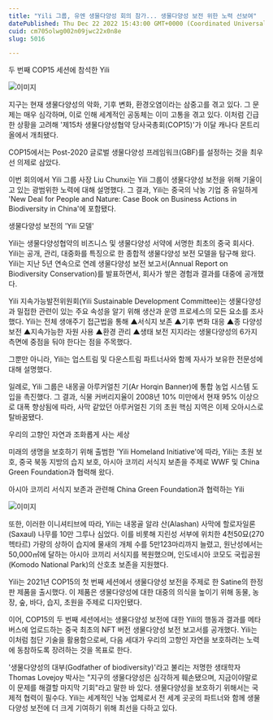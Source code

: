```yaml
---
title: "Yili 그룹, 유엔 생물다양성 회의 참가... 생물다양성 보전 위한 노력 선보여"
datePublished: Thu Dec 22 2022 15:43:00 GMT+0000 (Coordinated Universal Time)
cuid: cm705olwg002n09jwc22x0n8e
slug: 5016

---
```



두 번째 COP15 세션에 참석한 Yili

![이미지](https://cdn.hashnode.com/res/hashnode/image/upload/v1739258628943/f538d1eb-7068-4ea8-bfce-7981c1a69234.jpeg)

지구는 현재 생물다양성의 악화, 기후 변화, 환경오염이라는 삼중고를 겪고 있다. 그 문제는 매우 심각하며, 이로 인해 세계적인 공동체는 이미 고통을 겪고 있다. 이처럼 긴급한 상황을 고려해 '제15차 생물다양성협약 당사국총회(COP15)'가 이달 캐나다 몬트리올에서 개최됐다.

COP15에서는 Post-2020 글로벌 생물다양성 프레임워크(GBF)를 설정하는 것을 최우선 의제로 삼았다.

이번 회의에서 Yili 그룹 사장 Liu Chunxi는 Yili 그룹이 생물다양성 보전을 위해 기울이고 있는 광범위한 노력에 대해 설명했다. 그 결과, Yili는 중국의 낙농 기업 중 유일하게 'New Deal for People and Nature: Case Book on Business Actions in Biodiversity in China'에 포함됐다.

생물다양성 보전의 'Yili 모델'

Yili는 생물다양성협약의 비즈니스 및 생물다양성 서약에 서명한 최초의 중국 회사다. Yili는 공개, 관리, 대중화를 특징으로 한 종합적 생물다양성 보전 모델을 탐구해 왔다. Yili는 지난 5년 연속으로 연례 생물다양성 보전 보고서(Annual Report on Biodiversity Conservation)를 발표하면서, 회사가 쌓은 경험과 결과를 대중에 공개했다.

Yili 지속가능발전위원회(Yili Sustainable Development Committee)는 생물다양성과 밀접한 관련이 있는 주요 속성을 알기 위해 생산과 운영 프로세스의 모든 요소를 조사했다. Yili는 전체 생애주기 접근법을 통해 ▲서식지 보존 ▲기후 변화 대응 ▲종 다양성 보전 ▲지속가능한 자원 사용 ▲환경 관리 ▲생태 보전 지지라는 생물다양성의 6가지 측면에 중점을 둬야 한다는 점을 주목했다.

그뿐만 아니라, Yili는 업스트림 및 다운스트림 파트너사와 함께 자사가 보유한 전문성에 대해 설명했다.

일례로, Yili 그룹은 내몽골 아루커얼친 기(Ar Horqin Banner)에 통합 농업 시스템 도입을 촉진했다. 그 결과, 식물 커버리지율이 2008년 10% 미만에서 현재 95% 이상으로 대폭 향상됨에 따라, 사막 같았던 아루커얼친 기의 초원 핵심 지역은 이제 오아시스로 탈바꿈됐다.

우리의 고향인 자연과 조화롭게 사는 세상

미래의 생명을 보호하기 위해 출범한 'Yili Homeland Initiative'에 따라, Yili는 초원 보호, 중국 북동 지방의 습지 보호, 아시아 코끼리 서식지 보존을 주제로 WWF 및 China Green Foundation과 협력해 왔다.

아시아 코끼리 서식지 보존과 관련해 China Green Foundation과 협력하는 Yili

![이미지](https://cdn.hashnode.com/res/hashnode/image/upload/v1739258631013/6b4d3edd-3974-412d-b5e5-8a85244f576a.jpeg)

또한, 이러한 이니셔티브에 따라, Yili는 내몽골 알랴 산(Alashan) 사막에 할로자일론(Saxaul) 나무를 10만 그루나 심었다. 이를 비롯해 지린성 서부에 위치한 4천50묘(270헥타르) 가량의 상하이 습지에 물새의 개체 수를 5만123마리까지 늘렸고, 원난성에서는 50,000㎡에 달하는 아시아 코끼리 서식지를 복원했으며, 인도네시아 코모도 국립공원(Komodo National Park)의 산호초 보존을 지원했다.

Yili는 2021년 COP15의 첫 번째 세션에서 생물다양성 보전을 주제로 한 Satine의 한정판 제품을 출시했다. 이 제품은 생물다양성에 대한 대중의 의식을 높이기 위해 동물, 농장, 숲, 바다, 습지, 초원을 주제로 디자인됐다.

이어, COP15의 두 번째 세션에서는 생물다양성 보전에 대한 Yili의 행동과 결과를 메타버스에 업로드하는 중국 최초의 NFT 버전 생물다양성 보전 보고서를 공개했다. Yili는 이처럼 첨단 기술을 활용함으로써, 다음 세대가 우리의 고향인 자연을 보호하려는 노력에 동참하도록 장려하는 것을 목표로 한다.

'생물다양성의 대부(Godfather of biodiversity)'라고 불리는 저명한 생태학자 Thomas Lovejoy 박사는 "지구의 생물다양성은 심각하게 훼손됐으며, 지금이야말로 이 문제를 해결할 마지막 기회"라고 말한 바 있다. 생물다양성을 보호하기 위해서는 국제적 협력이 필수다. Yili는 세계적인 낙농 업체로서 전 세계 곳곳의 파트너와 함께 생물다양성 보전에 더 크게 기여하기 위해 최선을 다하고 있다.